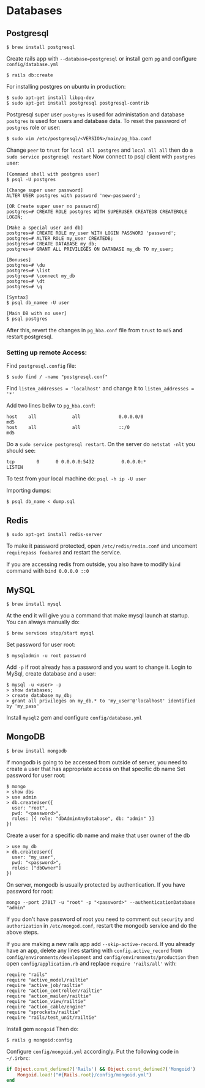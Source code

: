 # Databases

## Postgresql
```
$ brew install postgresql
```
Create rails app with `--database=postgresql` or install gem `pg` and configure `config/database.yml`
```
$ rails db:create
```

For installing postgres on ubuntu in production:
```
$ sudo apt-get install libpq-dev
$ sudo apt-get install postgresql postgresql-contrib
```
Postgresql super user `postgres` is used for administation and database `postgres` is used for users and database data. 
To reset the password of `postgres` role or user:
```
$ sudo vim /etc/postgresql/<VERSION>/main/pg_hba.conf
```
Change `peer` to `trust` for `local all postgres` and `local all all` then do a `sudo service postgresql restart`
Now connect to psql client with `postgres` user:
```
[Command shell with postgres user] 
$ psql -U postgres

[Change super user password]
ALTER USER postgres with password 'new-password';

[OR Create super user no password]
postgres=# CREATE ROLE postgres WITH SUPERUSER CREATEDB CREATEROLE LOGIN;

[Make a special user and db]
postgres=# CREATE ROLE my_user WITH LOGIN PASSWORD 'password';
postgres=# ALTER ROLE my_user CREATEDB;
postgres=# CREATE DATABASE my_db;
postgres=# GRANT ALL PRIVILEGES ON DATABASE my_db TO my_user;

[Bonuses]
postgres=# \du
postgres=# \list
postgres=# \connect my_db
postgres=# \dt
postgres=# \q

[Syntax]
$ psql db_namee -U user 

[Main DB with no user] 
$ psql postgres

```
After this, revert the changes in `pg_hba.conf` file from `trust` to `md5` and restart postgresql.

### Setting up remote Access:
Find `postgresql.config` file:
```
$ sudo find / -name "postgresql.conf"
```
Find `listen_addresses = 'localhost'` and change it to `listen_addresses = '*'`

Add two lines beliw to `pg_hba.conf`:
```
host    all             all              0.0.0.0/0                       md5
host    all             all              ::/0                            md5
```
Do a `sudo service postgresql restart`.
On the server do `netstat -nlt` you should see:
```
tcp        0      0 0.0.0.0:5432          0.0.0.0:*               LISTEN
```
To test from your local machine do: `psql -h ip -U user`

Importing dumps:
```
$ psql db_name < dump.sql
```

## Redis
```
$ sudo apt-get install redis-server
```
To make it password protected, open `/etc/redis/redis.conf` and uncoment `requirepass foobared` and restart the service.

If you are accessing redis from outside, you also have to modify `bind` command with `bind 0.0.0.0 ::0`

## MySQL
```
$ brew install mysql
```
At the end it will give you a command that make mysql launch at startup. 
You can always manually do:
```
$ brew services stop/start mysql
```
Set password for user root:
```
$ mysqladmin -u root password
```
Add `-p` if root already has a password and you want to change it.
Login to MySql, create database and a user:
```
$ mysql -u <user> -p
> show databases;
> create database my_db;
> grant all privileges on my_db.* to 'my_user'@'localhost' identified by 'my_pass'
```
Install `mysql2` gem and configure `config/database.yml`

## MongoDB
```
$ brew install mongodb
```
If mongodb is going to be accessed from outside of server, you need to create a user that has appropriate access on that specific db name
Set password for user root:
```
$ mongo
> show dbs
> use admin
> db.createUser({
  user: "root",
  pwd: "<password>",
  roles: [{ role: "dbAdminAnyDatabase", db: "admin" }]
})
```
Create a user for a specific db name and make that user owner of the db
```
> use my_db
> db.createUser({
  user: "my_user",
  pwd: "<password>",
  roles: ["dbOwner"]
})
```
On server, mongodb is usually protected by authentication.
If you have password for root:
```
mongo --port 27017 -u "root" -p "<password>" --authenticationDatabase "admin"
```
If you don't have password of root you need to comment out `security` and `authorization` in `/etc/mongod.conf`, restart the mongodb service and do the above steps. 

If you are making a new rails app add `--skip-active-record`. If you already have an app, delete any lines starting with `config.active_record` from `config/environments/development` and `config/environments/production` then open `config/application.rb` and replace `require 'rails/all'` with:
```
require "rails"
require "active_model/railtie"
require "active_job/railtie"
require "action_controller/railtie"
require "action_mailer/railtie"
require "action_view/railtie"
require "action_cable/engine"
require "sprockets/railtie"
require "rails/test_unit/railtie"
```
Install gem `mongoid`
Then do:
```
$ rails g mongoid:config
```
Configure `config/mongoid.yml` accordingly.
Put the following code in `~/.irbrc`:
```ruby
if Object.const_defined?('Rails') && Object.const_defined?('Mongoid')
	Mongoid.load!("#{Rails.root}/config/mongoid.yml")
end
```
